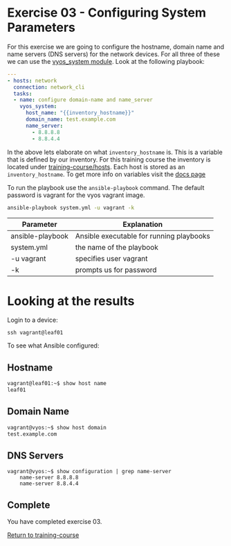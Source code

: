 # Exercise 03 - Configuring System Parameters

For this exercise we are going to configure the hostname, domain name and name servers (DNS servers) for the network devices.  For all three of these we can use the [vyos_system module](http://docs.ansible.com/ansible/latest/vyos_system_module.html).  Look at the following playbook:

```yml
---
- hosts: network
  connection: network_cli
  tasks:
  - name: configure domain-name and name_server
    vyos_system:
      host_name: "{{inventory_hostname}}"
      domain_name: test.example.com
      name_server:
        - 8.8.8.8
        - 8.8.4.4
```

In the above lets elaborate on what `inventory_hostname` is.  This is a variable that is defined by our inventory.  For this training course the inventory is located under [training-course/hosts](../hosts).  Each host is stored as an `inventory_hostname`.  To get more info on variables visit the [docs page](http://docs.ansible.com/ansible/latest/playbooks_variables.html)

To run the playbook use the `ansible-playbook` command.  The default password is vagrant for the vyos vagrant image.

```bash
ansible-playbook system.yml -u vagrant -k
```
Parameter | Explanation
------------ | -------------
ansible-playbook | Ansible executable for running playbooks
system.yml | the name of the playbook
-u vagrant | specifies user vagrant
-k | prompts us for password

# Looking at the results

Login to a device:
```
ssh vagrant@leaf01
```

To see what Ansible configured:

## Hostname

```bash
vagrant@leaf01:~$ show host name
leaf01
```


## Domain Name

```bash
vagrant@vyos:~$ show host domain
test.example.com
```

## DNS Servers

```
vagrant@vyos:~$ show configuration | grep name-server
    name-server 8.8.8.8
    name-server 8.8.4.4
```

## Complete
You have completed exercise 03.

[Return to training-course](../README.md)
